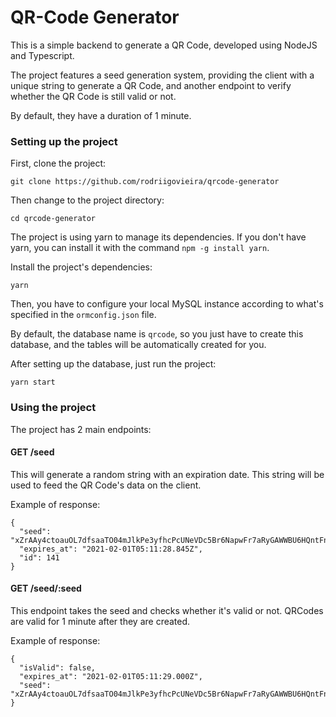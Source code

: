 # QR-Code Generator

This is a simple backend to generate a QR Code, developed using NodeJS and Typescript.

The project features a seed generation system, providing the client with a unique string to generate a QR Code, and another endpoint to verify whether the QR Code is still valid or not.

By default, they have a duration of 1 minute.

### Setting up the project

First, clone the project:

```
git clone https://github.com/rodriigovieira/qrcode-generator
```

Then change to the project directory:

```
cd qrcode-generator
```

The project is using yarn to manage its dependencies. If you don't have yarn, you can install it with the command `npm -g install yarn`.

Install the project's dependencies:

```
yarn
```

Then, you have to configure your local MySQL instance according to what's specified in the `ormconfig.json` file.

By default, the database name is `qrcode`, so you just have to create this database, and the tables will be automatically created for you.

After setting up the database, just run the project:

```
yarn start
```

### Using the project

The project has 2 main endpoints:

#### GET /seed

This will generate a random string with an expiration date. This string will be used to feed the QR Code's data on the client.

Example of response:

```
{
  "seed": "xZrAAy4ctoauOL7dfsaaTO04mJlkPe3yfhcPcUNeVDc5Br6NapwFr7aRyGAWWBU6HQntFnaUN2dYHlHTtKxFKcgbH2A38TNBL7FRTI9oRKBMXD52x1zfZiKSrvyo3Qn7SZHh51Zmbq30jYVcWBKmxG7jW6qb5H9B3lbCIjCapR1FgRw3fmFaS8XszuZSWYExmCBhCyVF",
  "expires_at": "2021-02-01T05:11:28.845Z",
  "id": 141
}
```

#### GET /seed/:seed

This endpoint takes the seed and checks whether it's valid or not. QRCodes are valid for 1 minute after they are created.

Example of response:

```
{
  "isValid": false,
  "expires_at": "2021-02-01T05:11:29.000Z",
  "seed": "xZrAAy4ctoauOL7dfsaaTO04mJlkPe3yfhcPcUNeVDc5Br6NapwFr7aRyGAWWBU6HQntFnaUN2dYHlHTtKxFKcgbH2A38TNBL7FRTI9oRKBMXD52x1zfZiKSrvyo3Qn7SZHh51Zmbq30jYVcWBKmxG7jW6qb5H9B3lbCIjCapR1FgRw3fmFaS8XszuZSWYExmCBhCyVF"
}
```
